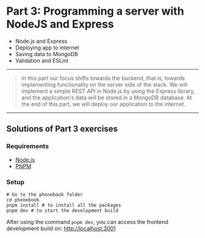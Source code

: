 # Part 3: Programming a server with NodeJS and Express

- Node.js and Express
- Deploying app to internet
- Saving data to MongoDB
- Validation and ESLint

---

> In this part our focus shifts towards the backend, that is, towards implementing functionality on the server side of the stack. We will implement a simple REST API in Node.js by using the Express library, and the application's data will be stored in a MongoDB database. At the end of this part, we will deploy our application to the internet.

---

## Solutions of Part 3 exercises

### Requirements

- [Node.js](https://nodejs.org/en)
- [PNPM](https://pnpm.io/)

### Setup

```shell
# Go to the phonebook folder
cd phonebook
pnpm install # to install all the packages
pnpm dev # to start the development build
```

After using the command `pnpm dev`, you can access the frontend development build on: [http://localhost:3001](http://localhost:3001/)
